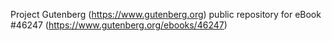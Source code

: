 Project Gutenberg (https://www.gutenberg.org) public repository for eBook #46247 (https://www.gutenberg.org/ebooks/46247)
